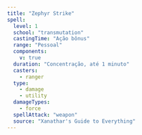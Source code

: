 ```yaml
---
title: "Zephyr Strike"
spell:
  level: 1
  school: "transmutation"
  castingTime: "Ação bônus"
  range: "Pessoal"
  components:
    v: true
  duration: "Concentração, até 1 minuto"
  casters:
    - ranger
  type:
    - damage
    - utility
  damageTypes:
    - force
  spellAttack: "weapon"
  source: "Xanathar's Guide to Everything"
---
```

